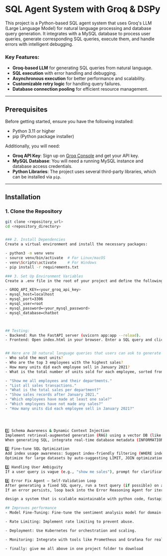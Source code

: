 # SQL Agent System with Groq & DSPy

This project is a Python-based SQL agent system that uses Groq's LLM (Large Language Model) for natural language processing and database query generation. It integrates with a MySQL database to process user queries, generate corresponding SQL queries, execute them, and handle errors with intelligent debugging.

### Key Features:
- **Groq-based LLM** for generating SQL queries from natural language.
- **SQL execution** with error handling and debugging.
- **Asynchronous execution** for better performance and scalability.
- **Customizable retry logic** for handling query failures.
- **Database connection pooling** for efficient resource management.

---

## Prerequisites

Before getting started, ensure you have the following installed:

- Python 3.11 or higher
- pip (Python package installer)

Additionally, you will need:

- **Groq API Key**: Sign up on [Groq Console](https://console.groq.com/) and get your API key.
- **MySQL Database**: You will need a running MySQL instance and database access credentials.
- **Python Libraries**: The project uses several third-party libraries, which can be installed via `pip`.

---

## Installation

### 1. Clone the Repository

```bash
git clone <repository_url>
cd <repository_directory>


### 2. Install Dependencies
Create a virtual environment and install the necessary packages:

- python3 -m venv venv
- source venv/bin/activate  # For Linux/macOS
- venv\Scripts\activate     # For Windows
- pip install -r requirements.txt

### 3. Set Up Environment Variables
Create a .env file in the root of your project and define the following environment variables:

- GROQ_API_KEY=<your_groq_api_key>
- mysql_host=localhost
- mysql_port=3306
- mysql_user=root
- mysql_password=<your_mysql_password>
- mysql_database=chatbot



## Testing:
- Backend: Run the FastAPI server (uvicorn app:app --reload).
- Frontend: Open index.html in your browser. Enter a SQL query and click "Run Query" to see both the table and the chart.


## Here are 10 natural language queries that users can ask to generate SQL queries:
- Who sold the most units?
- Who are the top 3 employees with the highest sales?
- How many units did each employee sell in January 2021?
- What is the total number of units sold for each employee, sorted from highest to lowest?

- "Show me all employees and their departments."
- "List all sales transactions."
- "What is the total sales per department?"
- "Show sales records after January 2021."
- "Which employees have made at least one sale?"
- "Which employees have not made any sales?"
- "How many units did each employee sell in January 2021?"




1️⃣ Schema Awareness & Dynamic Context Injection
Implement retrieval-augmented generation (RAG) using a vector DB (like ChromaDB) to fetch schema details dynamically.
When generating SQL, integrate real-time database metadata (INFORMATION_SCHEMA) to validate table and column existence.

2️⃣ Fine-tune SQL Optimization
Add index usage awareness: Suggest index-friendly filtering (WHERE indexed_column = value).
Optimize for large datasets by auto-suggesting LIMIT, JOIN optimizations, and GROUP BY efficiency.

3️⃣ Handling User Ambiguity
If a user query is vague (e.g., "show me sales"), prompt for clarification: "Do you mean total sales, sales by region, or a specific time range?"

4️⃣ Error Fix Agent – Self-Validation Loop
After generating a fixed SQL query, run a test query (if possible) on a dummy or limited dataset.
If an error persists, loop back into the Error Reasoning Agent for iterative debugging.

design a system that is scalable maintainable with python code, fastapi to generate a sentiment for the user query

## Improves performance
- Model Fine-Tuning: Fine-tune the sentiment analysis model for domain-specific queries.

- Rate Limiting: Implement rate limiting to prevent abuse.

- Deployment: Use Kubernetes for orchestration and scaling.

- Monitoring: Integrate with tools like Prometheus and Grafana for real-time monitoring.

- finally: give me all above in one project folder to download